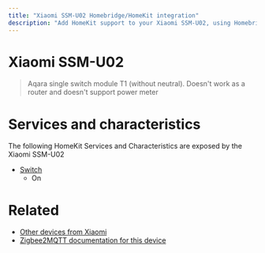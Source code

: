 ```yaml
---
title: "Xiaomi SSM-U02 Homebridge/HomeKit integration"
description: "Add HomeKit support to your Xiaomi SSM-U02, using Homebridge, Zigbee2MQTT and homebridge-z2m."
---
```

<!---
This file has been GENERATED using src/docgen/docgen.ts
DO NOT EDIT THIS FILE MANUALLY!
-->
# Xiaomi SSM-U02
> Aqara single switch module T1 (without neutral). Doesn't work as a router and doesn't support power meter


# Services and characteristics
The following HomeKit Services and Characteristics are exposed by
the Xiaomi SSM-U02

* [Switch](../../switch.md)
  * On


# Related
* [Other devices from Xiaomi](../index.md#xiaomi)
* [Zigbee2MQTT documentation for this device](https://www.zigbee2mqtt.io/devices/SSM-U02.html)
